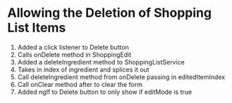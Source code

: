 # Allowing the Deletion of Shopping List Items
01. Added a click listener to Delete button
02. Calls onDelete method in ShoppingEdit
03. Added a deleteIngredient method to ShoppingListService
04. Takes in index of ingredient and splices it out
05. Call deleteIngredient method from onDelete passing in editedItemIndex
06. Call onClear method after to clear the form
07. Added ngIf to Delete button to only show if editMode is true
